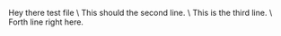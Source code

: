 Hey there test file \ This should the second line. \ This is the third line. \ Forth line right here.